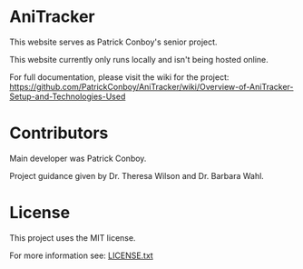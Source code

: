 # AniTracker

This website serves as Patrick Conboy's senior project. 

This website currently only runs locally and isn't being hosted online.

For full documentation, please visit the wiki for the project: https://github.com/PatrickConboy/AniTracker/wiki/Overview-of-AniTracker-Setup-and-Technologies-Used

# Contributors
Main developer was Patrick Conboy.

Project guidance given by Dr. Theresa Wilson and Dr. Barbara Wahl.

# License
This project uses the MIT license. 

For more information see: [LICENSE.txt](https://github.com/PatrickConboy/World-of-Warcraft-API/blob/master/LICENSE.txt)

